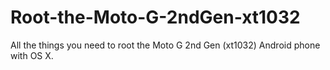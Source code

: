 Root-the-Moto-G-2ndGen-xt1032
=============================

All the things you need to root the Moto G 2nd Gen (xt1032) Android phone with OS X.
